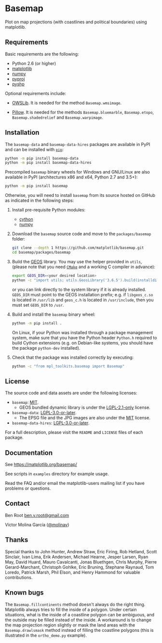 # Basemap

Plot on map projections (with coastlines and political boundaries)
using matplotlib.

## Requirements

Basic requirements are the following:

* Python 2.6 (or higher)
* [matplotlib](https://github.com/matplotlib/matplotlib)
* [numpy](https://github.com/numpy/numpy)
* [pyproj](https://github.com/pyproj4/pyproj)
* [pyshp](https://github.com/GeospatialPython/pyshp)

Optional requirements include:

* [OWSLib](https://github.com/geopython/OWSLib). It is needed for the
  method `Basemap.wmsimage`.

* [Pillow](https://github.com/python-pillow/Pillow). It is needed for
  the methods `Basemap.bluemarble`, `Basemap.etopo`,
  `Basemap.shadedrelief` and `Basemap.warpimage`.

## Installation

The `basemap-data` and `basemap-data-hires` packages are available in
PyPI and can be installed with [`pip`](https://pip.pypa.io/):
```sh
python -m pip install basemap-data
python -m pip install basemap-data-hires
```

Precompiled `basemap` binary wheels for Windows and GNU/Linux are also
available in PyPI (architectures x86 and x64, Python 2.7 and 3.5+):
```sh
python -m pip install basemap
```

Otherwise, you will need to install `basemap` from its source hosted
on GitHub as indicated in the following steps:

1. Install pre-requisite Python modules:
   - [cython](https://github.com/cython/cython)
   - [numpy](https://github.com/numpy/numpy)

2. Download the `basemap` source code and move to the `packages/basemap`
   folder:
   ```sh
   git clone --depth 1 https://github.com/matplotlib/basemap.git
   cd basemap/packages/basemap
   ```

3. Build the [GEOS](https://github.com/libgeos/geos) library. You may
   use the helper provided in `utils`, (please note that you need
   [`CMake`](https://cmake.org/) and a working C compiler in advance):
   ```sh
   export GEOS_DIR=<your desired location>
   python -c "import utils; utils.GeosLibrary('3.6.5').build(installdir='${GEOS_DIR}')"
   ```
   or you can link directly to the system library if it is already
   installed. `GEOS_DIR` must point to the GEOS installation prefix;
   e.g. if `libgeos_c.so` is located in `/usr/lib` and `geos_c.h` is
   located in `/usr/include`, then you must set `GEOS_DIR` to `/usr`.

4. Build and install the `basemap` binary wheel:
   ```sh
   python -m pip install .
   ```
   On Linux, if your Python was installed through a package management
   system, make sure that you have the Python header `Python.h` required
   to build Cython extensions (e.g. on Debian-like systems, you should
   have the package `python-dev` installed).

5. Check that the package was installed correctly by executing:
   ```sh
   python -c "from mpl_toolkits.basemap import Basemap"
   ```

## License

The source code and data assets are under the following licenses:

* `basemap`: [MIT].
  * GEOS bundled dynamic library is under the [LGPL-2.1-only] license.
* `basemap-data`: [LGPL-3.0-or-later].
  * The EPSG file and the JPG images are also under the [MIT] license.
* `basemap-data-hires`: [LGPL-3.0-or-later].

For a full description, please visit the `README` and `LICENSE` files of
each package.

[MIT]:
https://spdx.org/licenses/MIT.html
[LGPL-2.1-only]:
https://spdx.org/licenses/LGPL-2.1-only.html
[LGPL-3.0-or-later]:
https://spdx.org/licenses/LGPL-3.0-or-later.html

## Documentation

See https://matplotlib.org/basemap/

See scripts in `examples` directory for example usage.

Read the FAQ and/or email the matplotlib-users mailing list if you have
problems or questions.

## Contact

Ben Root <ben.v.root@gmail.com>

Víctor Molina García ([@molinav](https://github.com/molinav))

## Thanks

Special thanks to John Hunter, Andrew Straw, Eric Firing, Rob Hetland,
Scott Sinclair, Ivan Lima, Erik Andersen, Michael Hearne, Jesper Larsen,
Ryan May, David Huard, Mauro Cavalcanti, Jonas Bluethgen, Chris Murphy,
Pierre Gerard-Marchant, Christoph Gohlke, Eric Bruning, Stephane
Raynaud, Tom Loredo, Patrick Marsh, Phil Elson, and Henry Hammond for
valuable contributions.

## Known bugs

The `Basemap.fillcontinents` method doesn't always do the right thing.
Matplotlib always tries to fill the inside of a polygon. Under certain
situations, what is the inside of a coastline polygon can be ambiguous,
and the outside may be filled instead of the inside. A workaround is to
change the map projection region slightly or mask the land areas with
the `Basemap.drawlsmask` method instead of filling the coastline
polygons (this is illustrated in the `ortho_demo.py` example). 

